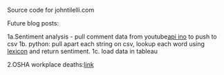 Source code for johntilelli.com

Future blog posts:

1a.Sentiment analysis - pull comment data from youtube[api ino](https://developers.google.com/youtube/v3/code_samples/python#create_and_manage_comments) to push to csv
1b. python: pull apart each string on csv, lookup each word using [lexicon](http://mpqa.cs.pitt.edu/) and return sentiment.
1c. load data in tableau

2.OSHA workplace deaths:[link](https://www.reddit.com/r/datasets/comments/4hwa35/osha_publishes_a_csv_of_workplace_deaths_with_a/?)
